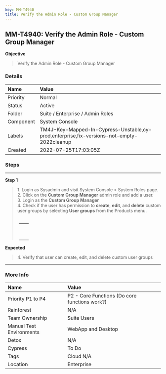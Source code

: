 ```yaml
---
key: MM-T4940
title: Verify the Admin Role - Custom Group Manager
---
```


## MM-T4940: Verify the Admin Role - Custom Group Manager

**Objective**

> <article>Verify the Admin Role - Custom Group Manager</article>

### Details

| Name      | Value                                                                                     |
| :-------- | :---------------------------------------------------------------------------------------- |
| Priority  | Normal                                                                                    |
| Status    | Active                                                                                    |
| Folder    | Suite / Enterprise / Admin Roles                                                          |
| Component | System Console                                                                            |
| Labels    | TM4J-Key-Mapped-In-Cypress-Unstable,cy-prod,enterprise,fix-versions-not-empty-2022cleanup |
| Created   | 2022-07-25T17:03:05Z                                                                      |

### Steps

<hr/>

**Step 1**

> <article>1. Login as Sysadmin and visit System Console &gt; System Roles page.<br />2. Click on the <strong>Custom Group Manager</strong> admin role and add a user.<br />3. Login as the <strong>Custom Group Manager</strong><br />4. Check if the user has permission to <strong>create</strong>, <strong>edit</strong>, and <strong>delete</strong> custom user groups by selecting <strong>User groups</strong> from the Products menu.<br /><br /><table style="width:99%;margin-right:calc(0%);margin-left:calc(1%)"><tbody><tr><td style="width:50.0000%"><br /></td><td style="width:50.0000%"><br /></td></tr><tr><td style="width:50.0000%"><br /></td><td style="width:50.0000%"><br /></td></tr></tbody></table></article>

**Expected**

> <article>4. Verify that user can create, edit, and delete custom user groups</article>

<hr/>

### More Info

| Name                     | Value                                         |
| :----------------------- | :-------------------------------------------- |
| Priority P1 to P4        | P2 - Core Functions (Do core functions work?) |
| Rainforest               | N/A                                           |
| Team Ownership           | Suite Users                                   |
| Manual Test Environments | WebApp and Desktop                            |
| Detox                    | N/A                                           |
| Cypress                  | To Do                                         |
| Tags                     | Cloud N/A                                     |
| Location                 | Enterprise                                    |
